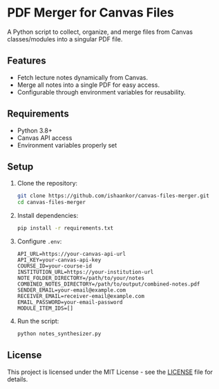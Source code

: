 
# PDF Merger for Canvas Files

A Python script to collect, organize, and merge files from Canvas classes/modules into a singular PDF file.

## Features
- Fetch lecture notes dynamically from Canvas.
- Merge all notes into a single PDF for easy access.
- Configurable through environment variables for reusability.

## Requirements
- Python 3.8+
- Canvas API access
- Environment variables properly set

## Setup

1. Clone the repository:
   ```bash
   git clone https://github.com/ishaankor/canvas-files-merger.git
   cd canvas-files-merger
   ```

2. Install dependencies:
   ```bash
   pip install -r requirements.txt
   ```

3. Configure `.env`:
   ```plaintext
   API_URL=https://your-canvas-api-url
   API_KEY=your-canvas-api-key
   COURSE_ID=your-course-id
   INSTITUTION_URL=https://your-institution-url
   NOTE_FOLDER_DIRECTORY=/path/to/your/notes
   COMBINED_NOTES_DIRECTORY=/path/to/output/combined-notes.pdf
   SENDER_EMAIL=your-email@example.com
   RECEIVER_EMAIL=receiver-email@example.com
   EMAIL_PASSWORD=your-email-password
   MODULE_ITEM_IDS=[]
   ```

4. Run the script:
   ```bash
   python notes_synthesizer.py
   ```

## License
This project is licensed under the MIT License - see the [LICENSE](LICENSE) file for details.
